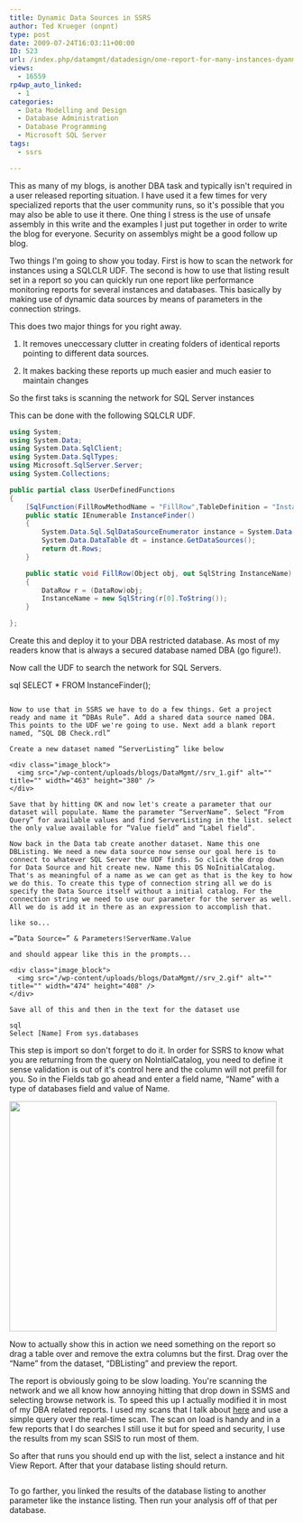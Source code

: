 ```yaml
---
title: Dynamic Data Sources in SSRS
author: Ted Krueger (onpnt)
type: post
date: 2009-07-24T16:03:11+00:00
ID: 523
url: /index.php/datamgmt/datadesign/one-report-for-many-instances-dyanmicall/
views:
  - 16559
rp4wp_auto_linked:
  - 1
categories:
  - Data Modelling and Design
  - Database Administration
  - Database Programming
  - Microsoft SQL Server
tags:
  - ssrs

---
```

This as many of my blogs, is another DBA task and typically isn't required in a user released reporting situation. I have used it a few times for very specialized reports that the user community runs, so it's possible that you may also be able to use it there. One thing I stress is the use of unsafe assembly in this write and the examples I just put together in order to write the blog for everyone. Security on assemblys might be a good follow up blog. 

Two things I'm going to show you today. First is how to scan the network for instances using a SQLCLR UDF. The second is how to use that listing result set in a report so you can quickly run one report like performance monitoring reports for several instances and databases. This basically by making use of dynamic data sources by means of parameters in the connection strings. 

This does two major things for you right away. 

1) It removes uneccessary clutter in creating folders of identical reports pointing to different data sources.

2) It makes backing these reports up much easier and much easier to maintain changes

So the first taks is scanning the network for SQL Server instances

This can be done with the following SQLCLR UDF. 

```csharp
using System;
using System.Data;
using System.Data.SqlClient;
using System.Data.SqlTypes;
using Microsoft.SqlServer.Server;
using System.Collections;

public partial class UserDefinedFunctions
{
    [SqlFunction(FillRowMethodName = "FillRow",TableDefinition = "InstanceName nvarchar(500)", DataAccess=DataAccessKind.Read)]
    public static IEnumerable InstanceFinder()
    {
        System.Data.Sql.SqlDataSourceEnumerator instance = System.Data.Sql.SqlDataSourceEnumerator.Instance;
        System.Data.DataTable dt = instance.GetDataSources();
        return dt.Rows;
    }

    public static void FillRow(Object obj, out SqlString InstanceName)
    {
        DataRow r = (DataRow)obj;
        InstanceName = new SqlString(r[0].ToString());
    }

};
```
Create this and deploy it to your DBA restricted database. As most of my readers know that is always a secured database named DBA (go figure!).

Now call the UDF to search the network for SQL Servers. 

sql
SELECT * FROM InstanceFinder();
```

Now to use that in SSRS we have to do a few things. Get a project ready and name it “DBAs Rule”. Add a shared data source named DBA. This points to the UDF we're going to use. Next add a blank report named, “SQL DB Check.rdl”

Create a new dataset named “ServerListing” like below

<div class="image_block">
  <img src="/wp-content/uploads/blogs/DataMgmt//srv_1.gif" alt="" title="" width="463" height="380" />
</div>

Save that by hitting OK and now let's create a parameter that our dataset will populate. Name the parameter “ServerName”. Select “From Query” for available values and find ServerListing in the list. select the only value available for “Value field” and “Label field”.

Now back in the Data tab create another dataset. Name this one DBListing. We need a new data source now sense our goal here is to connect to whatever SQL Server the UDF finds. So click the drop down for Data Source and hit create new. Name this DS NoInitialCatalog. That's as meaningful of a name as we can get as that is the key to how we do this. To create this type of connection string all we do is specify the Data Source itself without a initial catalog. For the connection string we need to use our parameter for the server as well. All we do is add it in there as an expression to accomplish that.

like so...

=”Data Source=” & Parameters!ServerName.Value

and should appear like this in the prompts...

<div class="image_block">
  <img src="/wp-content/uploads/blogs/DataMgmt//srv_2.gif" alt="" title="" width="474" height="408" />
</div>

Save all of this and then in the text for the dataset use

sql
Select [Name] From sys.databases
```

This step is import so don't forget to do it. In order for SSRS to know what you are returning from the query on NoIntialCatalog, you need to define it sense validation is out of it's control here and the column will not prefill for you. So in the Fields tab go ahead and enter a field name, “Name” with a type of databases field and value of Name.

<div class="image_block">
  <img src="/wp-content/uploads/blogs/DataMgmt//srv_3.gif" alt="" title="" width="474" height="408" />
</div>

Now to actually show this in action we need something on the report so drag a table over and remove the extra columns but the first. Drag over the “Name” from the dataset, “DBListing” and preview the report. 

The report is obviously going to be slow loading. You're scanning the network and we all know how annoying hitting that drop down in SSMS and selecting browse network is. To speed this up I actually modified it in most of my DBA related reports. I used my scans that I talk about [here][1] and use a simple query over the real-time scan. The scan on load is handy and in a few reports that I do searches I still use it but for speed and security, I use the results from my scan SSIS to run most of them.

So after that runs you should end up with the list, select a instance and hit View Report. After that your database listing should return. 

<div class="image_block">
  <img src="/wp-content/uploads/blogs/DataMgmt//srv_4.gif" alt="" title="" />
</div>

To go farther, you linked the results of the database listing to another parameter like the instance listing. Then run your analysis off of that per database.

 [1]: /index.php/DataMgmt/DBAdmin/scan-network-for-sql-server-instances